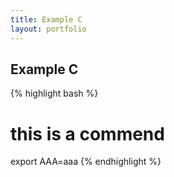 ```yaml
---
title: Example C
layout: portfolio
---
```

## Example C

{% highlight bash %}
# this is a commend
export AAA=aaa
{% endhighlight %}
